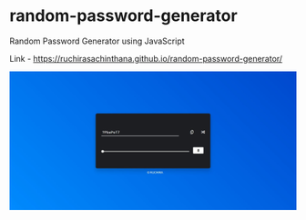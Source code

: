 # random-password-generator
 Random Password Generator using JavaScript
 
 Link - https://ruchirasachinthana.github.io/random-password-generator/
 
 ![Screenshot](https://raw.githubusercontent.com/RuchiraSachinthana/random-password-generator/main/img/Capture.JPG)
